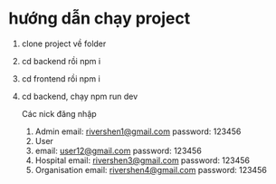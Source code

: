 
# hướng dẫn chạy project
1. clone project về folder
2. cd backend rồi npm i
3. cd frontend rồi npm i
4. cd backend, chạy npm run dev

   Các nick đăng nhập
   1. Admin
      email: rivershen1@gmail.com
      password: 123456
   2. User
   3. 
      email: user12@gmail.com
      password: 123456
   4. Hospital
      email: rivershen3@gmail.com
      password: 123456
   5. Organisation
      email: rivershen4@gmail.com
      password: 123456
      
      
   

